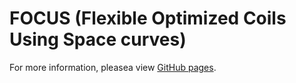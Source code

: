 # FOCUS (Flexible Optimized Coils Using Space curves)

For more information, pleasea view [GitHub pages](https://princetonuniversity.github.io/FOCUS/).
